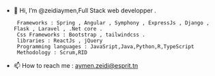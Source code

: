 - 👋 Hi, I’m @zeidiaymen,Full Stack web developper  .



       Frameworks : Spring , Angular , Symphony , ExpressJs , Django , Flask , Laravel , .Net core .
       Css Frameworks : Bootstrap , tailwindcss .
       libraries : ReactJs , jQuery
       Programming languages : JavaSript,Java,Python,R,TypeScript
       Methodology : Scrum,RID
       
       
       
       
- 📫 How to reach me : aymen.zeidi@esprit.tn


